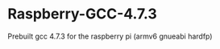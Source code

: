 Raspberry-GCC-4.7.3
===================

Prebuilt gcc 4.7.3 for the raspberry pi (armv6 gnueabi hardfp)